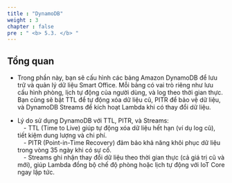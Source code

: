 ```yaml
---
title : "DynamoDB"
weight : 3
chapter : false
pre : " <b> 5.3. </b> "
---
```


## Tổng quan

- Trong phần này, bạn sẽ cấu hình các bảng Amazon DynamoDB để lưu trữ và quản lý dữ liệu Smart Office. Mỗi bảng có vai trò riêng như lưu cấu hình phòng, lịch tự động của người dùng, và log theo thời gian thực. Bạn cũng sẽ bật TTL để tự động xóa dữ liệu cũ, PITR để bảo vệ dữ liệu, và DynamoDB Streams để kích hoạt Lambda khi có thay đổi dữ liệu.

- Lý do sử dụng DynamoDB với TTL, PITR, và Streams:
<br> &emsp;- TTL (Time to Live) giúp tự động xóa dữ liệu hết hạn (ví dụ log cũ), tiết kiệm dung lượng và chi phí.
<br> &emsp;-  PITR (Point-in-Time Recovery) đảm bảo khả năng khôi phục dữ liệu trong vòng 35 ngày khi có sự cố.
<br> &emsp;-  Streams ghi nhận thay đổi dữ liệu theo thời gian thực (cả giá trị cũ và mới), giúp Lambda đồng bộ chế độ phòng hoặc lịch tự động với IoT Core ngay lập tức.
    




